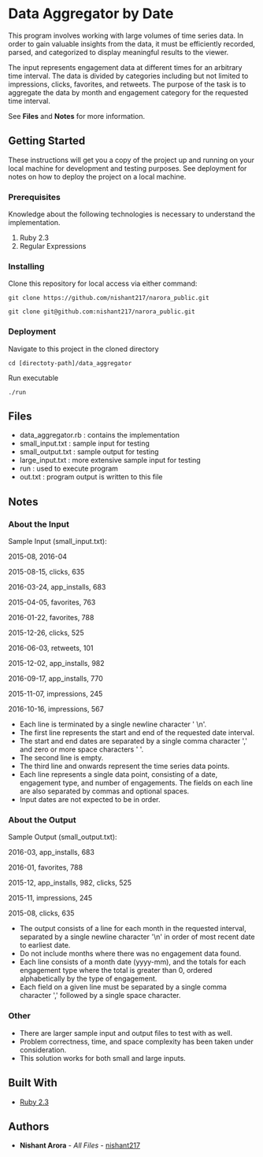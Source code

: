 # Data Aggregator by Date

This program involves working with large volumes of time series data. In order
to gain valuable insights from the data, it must be efficiently recorded,
parsed, and categorized to display meaningful results to the viewer.

The input represents engagement data at different times for an arbitrary time
interval. The data is divided by categories including but not limited to
impressions, clicks, favorites, and retweets. The purpose of the task is to
aggregate the data by month and engagement category for the requested
time interval.

See **Files** and **Notes** for more information.


## Getting Started

These instructions will get you a copy of the project up and running on your local machine for development and testing purposes. See deployment for notes on how to deploy the project on a local machine.

### Prerequisites
Knowledge about the following technologies is necessary to understand the implementation.

1. Ruby 2.3
2. Regular Expressions


### Installing

Clone this repository for local access via either command:
```
git clone https://github.com/nishant217/narora_public.git

git clone git@github.com:nishant217/narora_public.git
```

### Deployment

Navigate to this project in the cloned directory
```
cd [directoty-path]/data_aggregator
```

Run executable
```
./run
```

## Files
* data_aggregator.rb : contains the implementation
* small_input.txt : sample input for testing
* small_output.txt : sample output for testing
* large_input.txt : more extensive sample input for testing
* run : used to execute program
* out.txt : program output is written to this file

## Notes

### About the Input

Sample Input (small_input.txt):

2015-08, 2016-04

2015-08-15, clicks, 635

2016-03-24, app_installs, 683

2015-04-05, favorites, 763

2016-01-22, favorites, 788

2015-12-26, clicks, 525

2016-06-03, retweets, 101

2015-12-02, app_installs, 982

2016-09-17, app_installs, 770

2015-11-07, impressions, 245

2016-10-16, impressions, 567


* Each line is terminated by a single newline character ' \n'.
* The first line represents the start and end of the requested date interval.
* The start and end dates are separated by a single comma character ',' and zero or more space characters ' '.
* The second line is empty.
* The third line and onwards represent the time series data points.
* Each line represents a single data point, consisting of a date, engagement type, and number of engagements. The fields on each line are also separated by commas and optional spaces.
* Input dates are not expected to be in order.


### About the Output

Sample Output (small_output.txt):

2016-03, app_installs, 683

2016-01, favorites, 788

2015-12, app_installs, 982, clicks, 525

2015-11, impressions, 245

2015-08, clicks, 635


* The output consists of a line for each month in the requested interval, separated by a single newline character '\n' in order of most recent date to earliest date.
* Do not include months where there was no engagement data found.
* Each line consists of a month date (yyyy-mm), and the totals for each engagement type where the total is greater than 0, ordered alphabetically by the type of engagement.
* Each field on a given line must be separated by a single comma character ',' followed by a single space character.

### Other

* There are larger sample input and output files to test with as well.
* Problem correctness, time, and space complexity has been taken under consideration.
* This solution works for both small and large inputs.


## Built With

* [Ruby 2.3](https://www.ruby-lang.org/en/)


## Authors

* **Nishant Arora** - *All Files* - [nishant217](https://github.com/nishant217)
